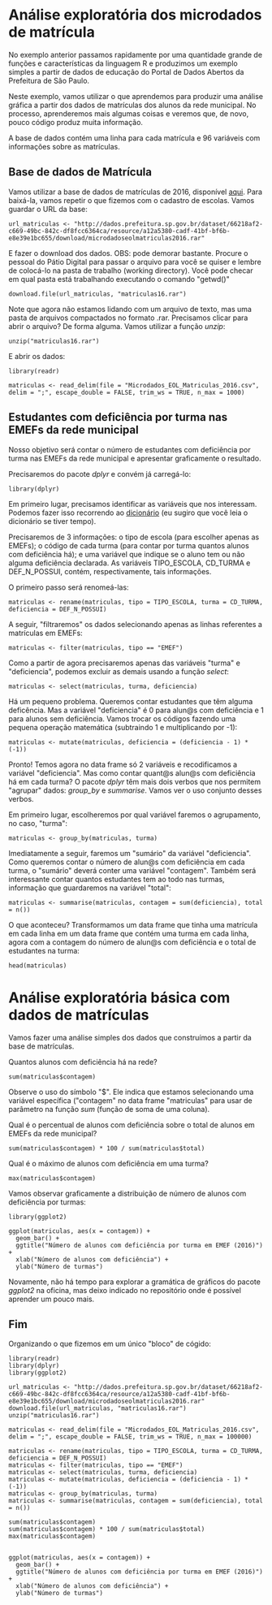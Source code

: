# Análise exploratória dos microdados de matrícula

No exemplo anterior passamos rapidamente por uma quantidade grande de funções e características da linguagem R e produzimos um exemplo simples a partir de dados de educação do Portal de Dados Abertos da Prefeitura de São Paulo.

Neste exemplo, vamos utilizar o que aprendemos para produzir uma análise gráfica a partir dos dados de matrículas dos alunos da rede municipal. No processo, aprenderemos mais algumas coisas e veremos que, de novo, pouco código produz muita informação.

A base de dados contém uma linha para cada matrícula e 96 variáveis com informações sobre as matrículas.

## Base de dados de Matrícula

Vamos utilizar a base de dados de matrículas de 2016, disponível [aqui](http://dados.prefeitura.sp.gov.br/dataset/microdados-da-rede-municipal-de-ensino-matriculas/resource/a12a5380-cadf-41bf-bf6b-e8e39e1bc655). Para baixá-la, vamos repetir o que fizemos com o cadastro de escolas. Vamos guardar o URL da base:

```{r}
url_matriculas <- "http://dados.prefeitura.sp.gov.br/dataset/66218af2-c669-49bc-842c-df8fcc6364ca/resource/a12a5380-cadf-41bf-bf6b-e8e39e1bc655/download/microdadoseolmatriculas2016.rar"
```

E fazer o download dos dados. OBS: pode demorar bastante. Procure o pessoal do Pátio Digital para passar o arquivo para você se quiser e lembre de colocá-lo na pasta de trabalho (working directory). Você pode checar em qual pasta está trabalhando executando o comando "getwd()"

```{r}
download.file(url_matriculas, "matriculas16.rar")
```

Note que agora não estamos lidando com um arquivo de texto, mas uma pasta de arquivos compactados no formato .rar. Precisamos clicar para abrir o arquivo? De forma alguma. Vamos utilizar a função _unzip_:

```{r}
unzip("matriculas16.rar")
```

E abrir os dados:

```{r}
library(readr)

matriculas <- read_delim(file = "Microdados_EOL_Matriculas_2016.csv", delim = ";", escape_double = FALSE, trim_ws = TRUE, n_max = 1000)
```

## Estudantes com deficiência por turma nas EMEFs da rede municipal

Nosso objetivo será contar o número de estudantes com deficiência por turma nas EMEFs da rede municipal e apresentar graficamente o resultado.

Precisaremos do pacote _dplyr_ e convém já carregá-lo:

```{r}
library(dplyr)
```

Em primeiro lugar, precisamos identificar as variáveis que nos interessam. Podemos fazer isso recorrendo ao [dicionário](http://dados.prefeitura.sp.gov.br/dataset/microdados-da-rede-municipal-de-ensino-matriculas/resource/a59b705b-febc-4968-b406-360d4a163747?inner_span=True) (eu sugiro que você leia o dicionário se tiver tempo).

Precisaremos de 3 informações: o tipo de escola (para escolher apenas as EMEFs); o código de cada turma (para contar por turma quantos alunos com deficiência há); e uma variável que indique se o aluno tem ou não alguma deficiência declarada. As variáveis TIPO_ESCOLA, CD_TURMA e DEF_N_POSSUI, contém, respectivamente, tais informações.

O primeiro passo será renomeá-las:

```{r}
matriculas <- rename(matriculas, tipo = TIPO_ESCOLA, turma = CD_TURMA, deficiencia = DEF_N_POSSUI)
```

A seguir, "filtraremos" os dados selecionando apenas as linhas referentes a matrículas em EMEFs:

```{r}
matriculas <- filter(matriculas, tipo == "EMEF")
```

Como a partir de agora precisaremos apenas das variáveis "turma" e "deficiencia", podemos excluir as demais usando a função _select_:

```{r}
matriculas <- select(matriculas, turma, deficiencia)
```

Há um pequeno problema. Queremos contar estudantes que têm alguma deficência. Mas a variável "deficiencia" é 0 para alun@s com deficiência e 1 para alunos sem deficiência. Vamos trocar os códigos fazendo uma pequena operação matemática (subtraindo 1 e multiplicando por -1):

```{r}
matriculas <- mutate(matriculas, deficiencia = (deficiencia - 1) * (-1))
```

Pronto! Temos agora no data frame só 2 variáveis e recodificamos a variável "deficiencia". Mas como contar quant@s alun@s com deficiência há em cada turma? O pacote _dplyr_ têm mais dois verbos que nos permitem "agrupar" dados: _group\_by_ e _summarise_. Vamos ver o uso conjunto desses verbos.

Em primeiro lugar, escolheremos por qual variável faremos o agrupamento, no caso, "turma":

```{r}
matriculas <- group_by(matriculas, turma)
```

Imediatamente a seguir, faremos um "sumário" da variável "deficiencia". Como queremos contar o número de alun@s com deficiência em cada turma, o "sumário" deverá conter uma variável "contagem". Também será interessante contar quantos estudantes tem ao todo nas turmas, informação que guardaremos na variável "total":

```{r}
matriculas <- summarise(matriculas, contagem = sum(deficiencia), total = n())
```

O que aconteceu? Transformamos um data frame que tinha uma matrícula em cada linha em um data frame que contém uma turma em cada linha, agora com a contagem do número de alun@s com deficiência e o total de estudantes na turma:

```{r}
head(matriculas)
```

# Análise exploratória básica com dados de matrículas

Vamos fazer uma análise simples dos dados que construímos a partir da base de matrículas.

Quantos alunos com deficiência há na rede?

```{r}
sum(matriculas$contagem)
```

Observe o uso do símbolo "$". Ele indica que estamos selecionando uma variável específica ("contagem" no data frame "matriculas" para usar de parâmetro na função _sum_ (função de soma de uma coluna).

Qual é o percentual de alunos com deficiência sobre o total de alunos em EMEFs da rede municipal?

```{r}
sum(matriculas$contagem) * 100 / sum(matriculas$total)
```

Qual é o máximo de alunos com deficiência em uma turma?

```{r}
max(matriculas$contagem)
```

Vamos observar graficamente a distribuição de número de alunos com deficiência por turmas:

```{r}
library(ggplot2)

ggplot(matriculas, aes(x = contagem)) +
  geom_bar() + 
  ggtitle("Número de alunos com deficiência por turma em EMEF (2016)") + 
  xlab("Número de alunos com deficiência") + 
  ylab("Número de turmas")
```

Novamente, não há tempo para explorar a gramática de gráficos do pacote _ggplot2_ na oficina, mas deixo indicado no repositório onde é possível aprender um pouco mais.

## Fim

Organizando o que fizemos em um único "bloco" de cógido:

```{r}
library(readr)
library(dplyr)
library(ggplot2)

url_matriculas <- "http://dados.prefeitura.sp.gov.br/dataset/66218af2-c669-49bc-842c-df8fcc6364ca/resource/a12a5380-cadf-41bf-bf6b-e8e39e1bc655/download/microdadoseolmatriculas2016.rar"
download.file(url_matriculas, "matriculas16.rar")
unzip("matriculas16.rar")

matriculas <- read_delim(file = "Microdados_EOL_Matriculas_2016.csv", delim = ";", escape_double = FALSE, trim_ws = TRUE, n_max = 100000)

matriculas <- rename(matriculas, tipo = TIPO_ESCOLA, turma = CD_TURMA, deficiencia = DEF_N_POSSUI)
matriculas <- filter(matriculas, tipo == "EMEF")
matriculas <- select(matriculas, turma, deficiencia)
matriculas <- mutate(matriculas, deficiencia = (deficiencia - 1) * (-1))
matriculas <- group_by(matriculas, turma)
matriculas <- summarise(matriculas, contagem = sum(deficiencia), total = n())

sum(matriculas$contagem)
sum(matriculas$contagem) * 100 / sum(matriculas$total)
max(matriculas$contagem)


ggplot(matriculas, aes(x = contagem)) +
  geom_bar() + 
  ggtitle("Número de alunos com deficiência por turma em EMEF (2016)") + 
  xlab("Número de alunos com deficiência") + 
  ylab("Número de turmas")


```
